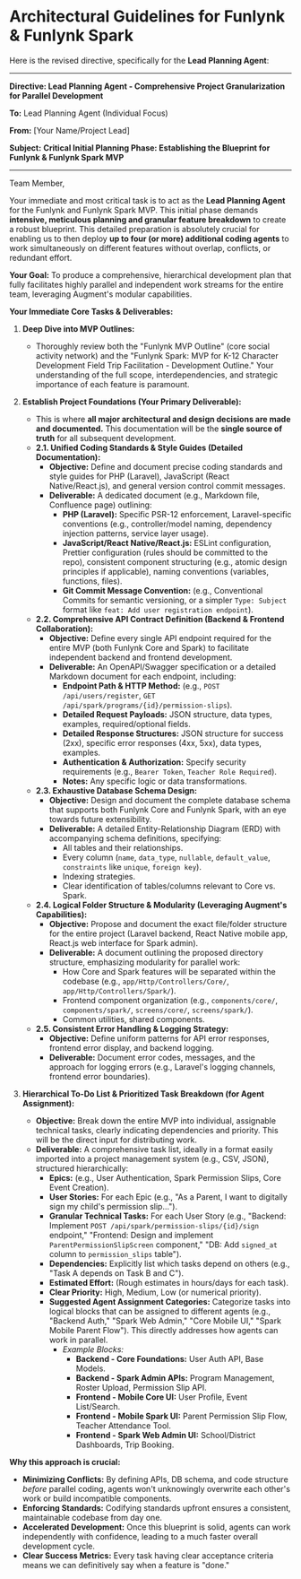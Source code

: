 # Architectural Guidelines for Funlynk & Funlynk Spark

Here is the revised directive, specifically for the **Lead Planning Agent**:

---

**Directive: Lead Planning Agent - Comprehensive Project Granularization for Parallel Development**

**To:** Lead Planning Agent (Individual Focus)

**From:** [Your Name/Project Lead]

**Subject:** **Critical Initial Planning Phase: Establishing the Blueprint for Funlynk & Funlynk Spark MVP**

---

Team Member,

Your immediate and most critical task is to act as the **Lead Planning Agent** for the Funlynk and Funlynk Spark MVP. This initial phase demands **intensive, meticulous planning and granular feature breakdown** to create a robust blueprint. This detailed preparation is absolutely crucial for enabling us to then deploy **up to four (or more) additional coding agents** to work simultaneously on different features without overlap, conflicts, or redundant effort.

**Your Goal:** To produce a comprehensive, hierarchical development plan that fully facilitates highly parallel and independent work streams for the entire team, leveraging Augment's modular capabilities.

**Your Immediate Core Tasks & Deliverables:**

1.  **Deep Dive into MVP Outlines:**
    * Thoroughly review both the "Funlynk MVP Outline" (core social activity network) and the "Funlynk Spark: MVP for K-12 Character Development Field Trip Facilitation - Development Outline." Your understanding of the full scope, interdependencies, and strategic importance of each feature is paramount.

2.  **Establish Project Foundations (Your Primary Deliverable):**
    * This is where **all major architectural and design decisions are made and documented.** This documentation will be the **single source of truth** for all subsequent development.
    * **2.1. Unified Coding Standards & Style Guides (Detailed Documentation):**
        * **Objective:** Define and document precise coding standards and style guides for PHP (Laravel), JavaScript (React Native/React.js), and general version control commit messages.
        * **Deliverable:** A dedicated document (e.g., Markdown file, Confluence page) outlining:
            * **PHP (Laravel):** Specific PSR-12 enforcement, Laravel-specific conventions (e.g., controller/model naming, dependency injection patterns, service layer usage).
            * **JavaScript/React Native/React.js:** ESLint configuration, Prettier configuration (rules should be committed to the repo), consistent component structuring (e.g., atomic design principles if applicable), naming conventions (variables, functions, files).
            * **Git Commit Message Convention:** (e.g., Conventional Commits for semantic versioning, or a simpler `Type: Subject` format like `feat: Add user registration endpoint`).
    * **2.2. Comprehensive API Contract Definition (Backend & Frontend Collaboration):**
        * **Objective:** Define every single API endpoint required for the entire MVP (both Funlynk Core and Spark) to facilitate independent backend and frontend development.
        * **Deliverable:** An OpenAPI/Swagger specification or a detailed Markdown document for each endpoint, including:
            * **Endpoint Path & HTTP Method:** (e.g., `POST /api/users/register`, `GET /api/spark/programs/{id}/permission-slips`).
            * **Detailed Request Payloads:** JSON structure, data types, examples, required/optional fields.
            * **Detailed Response Structures:** JSON structure for success (2xx), specific error responses (4xx, 5xx), data types, examples.
            * **Authentication & Authorization:** Specify security requirements (e.g., `Bearer Token`, `Teacher Role Required`).
            * **Notes:** Any specific logic or data transformations.
    * **2.3. Exhaustive Database Schema Design:**
        * **Objective:** Design and document the complete database schema that supports both Funlynk Core and Funlynk Spark, with an eye towards future extensibility.
        * **Deliverable:** A detailed Entity-Relationship Diagram (ERD) with accompanying schema definitions, specifying:
            * All tables and their relationships.
            * Every column (`name`, `data_type`, `nullable`, `default_value`, `constraints` like `unique`, `foreign key`).
            * Indexing strategies.
            * Clear identification of tables/columns relevant to Core vs. Spark.
    * **2.4. Logical Folder Structure & Modularity (Leveraging Augment's Capabilities):**
        * **Objective:** Propose and document the exact file/folder structure for the entire project (Laravel backend, React Native mobile app, React.js web interface for Spark admin).
        * **Deliverable:** A document outlining the proposed directory structure, emphasizing modularity for parallel work:
            * How Core and Spark features will be separated within the codebase (e.g., `app/Http/Controllers/Core/`, `app/Http/Controllers/Spark/`).
            * Frontend component organization (e.g., `components/core/`, `components/spark/`, `screens/core/`, `screens/spark/`).
            * Common utilities, shared components.
    * **2.5. Consistent Error Handling & Logging Strategy:**
        * **Objective:** Define uniform patterns for API error responses, frontend error display, and backend logging.
        * **Deliverable:** Document error codes, messages, and the approach for logging errors (e.g., Laravel's logging channels, frontend error boundaries).

3.  **Hierarchical To-Do List & Prioritized Task Breakdown (for Agent Assignment):**
    * **Objective:** Break down the entire MVP into individual, assignable technical tasks, clearly indicating dependencies and priority. This will be the direct input for distributing work.
    * **Deliverable:** A comprehensive task list, ideally in a format easily imported into a project management system (e.g., CSV, JSON), structured hierarchically:
        * **Epics:** (e.g., User Authentication, Spark Permission Slips, Core Event Creation).
        * **User Stories:** For each Epic (e.g., "As a Parent, I want to digitally sign my child's permission slip...").
        * **Granular Technical Tasks:** For each User Story (e.g., "Backend: Implement `POST /api/spark/permission-slips/{id}/sign` endpoint," "Frontend: Design and implement `ParentPermissionSlipScreen` component," "DB: Add `signed_at` column to `permission_slips` table").
        * **Dependencies:** Explicitly list which tasks depend on others (e.g., "Task A depends on Task B and C").
        * **Estimated Effort:** (Rough estimates in hours/days for each task).
        * **Clear Priority:** High, Medium, Low (or numerical priority).
        * **Suggested Agent Assignment Categories:** Categorize tasks into logical blocks that can be assigned to different agents (e.g., "Backend Auth," "Spark Web Admin," "Core Mobile UI," "Spark Mobile Parent Flow"). This directly addresses how agents can work in parallel.
            * *Example Blocks:*
                * **Backend - Core Foundations:** User Auth API, Base Models.
                * **Backend - Spark Admin APIs:** Program Management, Roster Upload, Permission Slip API.
                * **Frontend - Mobile Core UI:** User Profile, Event List/Search.
                * **Frontend - Mobile Spark UI:** Parent Permission Slip Flow, Teacher Attendance Tool.
                * **Frontend - Spark Web Admin UI:** School/District Dashboards, Trip Booking.

**Why this approach is crucial:**

* **Minimizing Conflicts:** By defining APIs, DB schema, and code structure *before* parallel coding, agents won't unknowingly overwrite each other's work or build incompatible components.
* **Enforcing Standards:** Codifying standards upfront ensures a consistent, maintainable codebase from day one.
* **Accelerated Development:** Once this blueprint is solid, agents can work independently with confidence, leading to a much faster overall development cycle.
* **Clear Success Metrics:** Every task having clear acceptance criteria means we can definitively say when a feature is "done."
